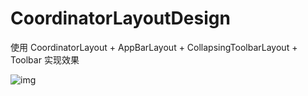 # CoordinatorLayoutDesign
使用 CoordinatorLayout + AppBarLayout + CollapsingToolbarLayout + Toolbar 实现效果

 ![img](https://github.com/wangshihu123/CoordinatorLayoutDesign/tree/master/gif/device-2018-11-29.gif)

